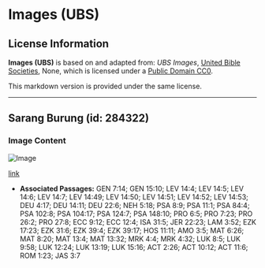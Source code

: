 # Images (UBS)

## License Information

**Images (UBS)** is based on and adapted from: _UBS Images_, [United Bible Societies](https://unitedbiblesocieties.org/), None, which is licensed under a [Public Domain CC0](https://creativecommons.org/public-domain/cc0/).

This markdown version is provided under the same license.



--------------------------------

## Sarang Burung (id: 284322)

### Image Content

![Image](https://cdn.aquifer.bible/aquifer-content/resources/Media/WEB-0071_birds_nest.jpg)

[link](https://cdn.aquifer.bible/aquifer-content/resources/Media/WEB-0071_birds_nest.jpg)

* **Associated Passages:** GEN 7:14; GEN 15:10; LEV 14:4; LEV 14:5; LEV 14:6; LEV 14:7; LEV 14:49; LEV 14:50; LEV 14:51; LEV 14:52; LEV 14:53; DEU 4:17; DEU 14:11; DEU 22:6; NEH 5:18; PSA 8:9; PSA 11:1; PSA 84:4; PSA 102:8; PSA 104:17; PSA 124:7; PSA 148:10; PRO 6:5; PRO 7:23; PRO 26:2; PRO 27:8; ECC 9:12; ECC 12:4; ISA 31:5; JER 22:23; LAM 3:52; EZK 17:23; EZK 31:6; EZK 39:4; EZK 39:17; HOS 11:11; AMO 3:5; MAT 6:26; MAT 8:20; MAT 13:4; MAT 13:32; MRK 4:4; MRK 4:32; LUK 8:5; LUK 9:58; LUK 12:24; LUK 13:19; LUK 15:16; ACT 2:26; ACT 10:12; ACT 11:6; ROM 1:23; JAS 3:7

